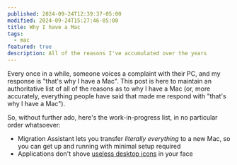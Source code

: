 ```yaml
---
published: 2024-09-24T12:39:37-05:00
modified: 2024-09-24T15:27:46-05:00
title: Why I have a Mac
tags:
  - mac
featured: true
description: All of the reasons I've accumulated over the years
---
```


Every once in a while, someone voices a complaint with their PC, and my response is "that's why I have a Mac". This post is here to maintain an authoritative list of all of the reasons as to why I have a Mac (or, more accurately, everything people have said that made me respond with "that's why I have a Mac").

So, without further ado, here's the work-in-progress list, in no particular order whatsoever:
- Migration Assistant lets you transfer _literally everything_ to a new Mac, so you can get up and running with minimal setup required
- Applications don't shove [useless desktop icons](/posts/desktop-icons) in your face

